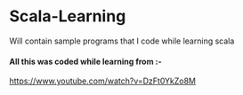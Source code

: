 # Scala-Learning
Will contain sample programs that I code while learning scala

#### All this was coded while learning from :-
https://www.youtube.com/watch?v=DzFt0YkZo8M
